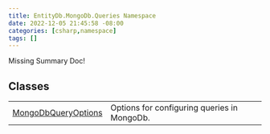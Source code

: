 ```yaml
---
title: EntityDb.MongoDb.Queries Namespace
date: 2022-12-05 21:45:58 -08:00
categories: [csharp,namespace]
tags: []
---
```


Missing Summary Doc!
## Classes
<table><tr><td><a href='/posts/csharp.class.entitydb.mongodb.queries.mongodbqueryoptions/'>MongoDbQueryOptions</a></td><td>
Options for configuring queries in MongoDb.
</td></tr></table>
